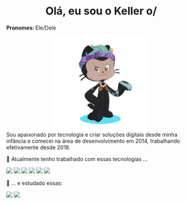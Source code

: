 # <div align="center"> Olá, eu sou o Keller o/ </div>
<p> <b> Pronomes: </b> Ele/Dele </p>

<div align="center"> <img src="https://github.com/bkellym/bkellym/blob/main/octocat-1679412027360.png" alt= "Meu Octocat" height="250px"> </div

Sou apaixonado por tecnologia e criar soluções digitais desde minha infância e comecei na área de desenvolvimento em 2014, trabalhando efetivamente desde 2018.

<p> 🔭 Atualmente tenho trabalhado com essas tecnologias ... </p>
<div>
  <img height="50vh" src="https://cdn.jsdelivr.net/gh/devicons/devicon/icons/angularjs/angularjs-original.svg" />
  <img height="50vh" src="https://cdn.jsdelivr.net/gh/devicons/devicon/icons/flutter/flutter-plain.svg" />
  <img height="50vh" src="https://cdn.jsdelivr.net/gh/devicons/devicon/icons/java/java-original.svg" />
  <img height="50vh" src="https://cdn.jsdelivr.net/gh/devicons/devicon/icons/spring/spring-original-wordmark.svg" />
  <img height="50vh" src="https://cdn.jsdelivr.net/gh/devicons/devicon/icons/oracle/oracle-original.svg" />
  <img height="50vh" src="https://cdn.jsdelivr.net/gh/devicons/devicon/icons/microsoftsqlserver/microsoftsqlserver-plain-wordmark.svg" />  
</div>
<p> 🌱 ... e estudado essas: </p>
<div>
  <img height="50vh" src="https://cdn.jsdelivr.net/gh/devicons/devicon/icons/python/python-plain.svg" />
  <img height="50vh" src="https://cdn.jsdelivr.net/gh/devicons/devicon/icons/django/django-plain.svg" />
</div>

<!-- 
<div>
<a href="https://github.com/seu-usuário-aqui">
<img height="180em" src="https://github-readme-stats.vercel.app/api/top-langs/?bkellym&layout=compact&langs_count=7&theme=dracula"/>
<img height="180em" src="https://github-readme-stats.vercel.app/api?bkellym&show_icons=true&theme=dracula&include_all_commits=true&count_private=true"/>
</div>

-->


<!--
**bkellym/bkellym** is a ✨ _special_ ✨ repository because its `README.md` (this file) appears on your GitHub profile.

Here are some ideas to get you started:

- 🔭 I’m currently working on ...
- 🌱 I’m currently learning ...
- 👯 I’m looking to collaborate on ...
- 🤔 I’m looking for help with ...
- 💬 Ask me about ...
- 📫 How to reach me: ...
- 😄 Pronouns: ...
- ⚡ Fun fact: ...
-->
